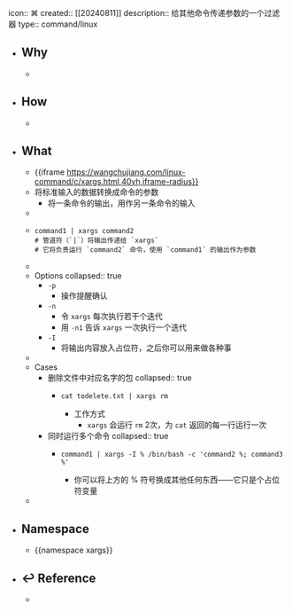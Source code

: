 icon:: ⌘
created:: [[20240811]]
description:: 给其他命令传递参数的一个过滤器 
type:: command/linux

- ## Why
  -
- ## How
  -
- ## What
  - {{iframe https://wangchujiang.com/linux-command/c/xargs.html,40vh,iframe-radius}}
  - 将标准输入的数据转换成命令的参数
    - 将一条命令的输出，用作另一条命令的输入
  -
  - ```shell
    command1 | xargs command2
    # 管道符（`|`）将输出传递给 `xargs`
    # 它将负责运行 `command2` 命令，使用 `command1` 的输出作为参数
    ```
  -
  - Options
    collapsed:: true
    - `-p`
      - 操作提醒确认
    - `-n`
      - 令 `xargs` 每次执行若干个迭代
      - 用 `-n1` 告诉 `xargs` 一次执行一个迭代
    - `-I`
      - 将输出内容放入占位符，之后你可以用来做各种事
  -
  - Cases
    - 删除文件中对应名字的包
      collapsed:: true
      - ```shell
        cat todelete.txt | xargs rm
        ```
        - 工作方式
          - `xargs` 会运行 `rm` 2次，为 `cat` 返回的每一行运行一次
    - 同时运行多个命令
      collapsed:: true
      - ```shell
        command1 | xargs -I % /bin/bash -c 'command2 %; command3 %'
        ```
        - 你可以将上方的 % 符号换成其他任何东西——它只是个占位符变量
  -
- ## Namespace
  - {{namespace xargs}}
- ## ↩ Reference
  -